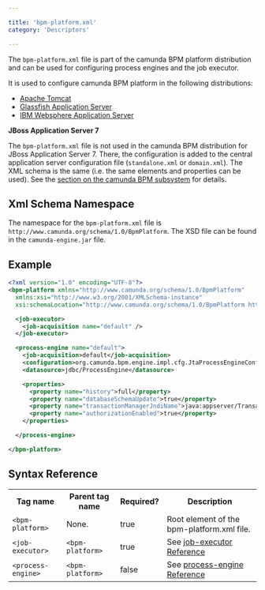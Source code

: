 ```yaml
---

title: 'bpm-platform.xml'
category: 'Descriptors'

---
```



The `bpm-platform.xml` file is part of the camunda BPM platform distribution and can be used for configuring process engines and the job executor.

It is used to configure camunda BPM platform in the following distributions:

*   [Apache Tomcat](ref:/guides/installation-guide/tomcat/#bpm-platform)
*   [Glassfish Application Server](ref:/guides/installation-guide/glassfish/#bpm-platform)
*   [IBM Websphere Application Server](ref:/guides/installation-guide/was/#bpm-platform)

<div class="alert alert-warning">
  <p>
    <strong>JBoss Application Server 7</strong>
  </p>
  <p>The <code>bpm-platform.xml</code> file is not used in the camunda BPM distribution for JBoss Application Server 7. There, the configuration is added to the central application server configuration file (<code>standalone.xml</code> or <code>domain.xml</code>). The XML schema is the same (i.e. the same elements and properties can be used). See the <a href="ref:/guides/user-guide/#runtime-container-integration-the-camunda-jboss-as-7-subsystem">section on the camunda BPM subsystem</a> for details.
  </p>
</div>


## Xml Schema Namespace

The namespace for the `bpm-platform.xml` file is `http://www.camunda.org/schema/1.0/BpmPlatform`. The XSD file can be found in the `camunda-engine.jar` file.


## Example

```xml
<?xml version="1.0" encoding="UTF-8"?>
<bpm-platform xmlns="http://www.camunda.org/schema/1.0/BpmPlatform"
  xmlns:xsi="http://www.w3.org/2001/XMLSchema-instance"
  xsi:schemaLocation="http://www.camunda.org/schema/1.0/BpmPlatform http://www.camunda.org/schema/1.0/BpmPlatform ">

  <job-executor>
    <job-acquisition name="default" />
  </job-executor>

  <process-engine name="default">
    <job-acquisition>default</job-acquisition>
    <configuration>org.camunda.bpm.engine.impl.cfg.JtaProcessEngineConfiguration</configuration>
    <datasource>jdbc/ProcessEngine</datasource>

    <properties>
      <property name="history">full</property>
      <property name="databaseSchemaUpdate">true</property>
      <property name="transactionManagerJndiName">java:appserver/TransactionManager</property>
      <property name="authorizationEnabled">true</property>
    </properties>

  </process-engine>

</bpm-platform>
```

## Syntax Reference

<table class="table table-striped">
  <tr>
    <th>Tag name </th>
    <th>Parent tag name</th>
    <th>Required?</th>
    <th>Description</th>
  </tr>
  <tr>
    <td><code>&lt;bpm-platform&gt;</code></td>
    <td>None.</td>
    <td>true</td>
    <td>Root element of the bpm-platform.xml file.</td>
  </tr>
  <tr>
    <td><code>&lt;job-executor&gt;</code></td>
    <td><code>&lt;bpm-platform&gt;</code></td>
    <td>true</td>
    <td>See <a href="ref:#tags-job-executor-configuration">job-executor Reference</a></td>
  </tr>
  <tr>
    <td><code>&lt;process-engine&gt;</code></td>
    <td><code>&lt;bpm-platform&gt;</code></td>
    <td>false</td>
    <td>See <a href="ref:#tags-process-engine-configuration">process-engine Reference</a></td>
  </tr>
</table>